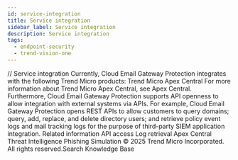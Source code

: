 ```yaml
---
id: service-integration
title: Service integration
sidebar_label: Service integration
description: Service integration
tags:
  - endpoint-security
  - trend-vision-one
---
```


/*<![CDATA[*/ $('#title').html($('meta[name=map-description]').attr('content')); /*]]>*/ Service integration Currently, Cloud Email Gateway Protection integrates with the following Trend Micro products: Trend Micro Apex Central For more information about Trend Micro Apex Central, see Apex Central. Furthermore, Cloud Email Gateway Protection supports API openness to allow integration with external systems via APIs. For example, Cloud Email Gateway Protection opens REST APIs to allow customers to query domains; query, add, replace, and delete directory users; and retrieve policy event logs and mail tracking logs for the purpose of third-party SIEM application integration. Related information API access Log retrieval Apex Central Threat Intelligence Phishing Simulation © 2025 Trend Micro Incorporated. All rights reserved.Search Knowledge Base